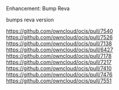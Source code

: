 Enhancement: Bump Reva

bumps reva version

https://github.com/owncloud/ocis/pull/7540
https://github.com/owncloud/ocis/pull/7526
https://github.com/owncloud/ocis/pull/7138
https://github.com/owncloud/ocis/pull/6427
https://github.com/owncloud/ocis/pull/7178
https://github.com/owncloud/ocis/pull/7217
https://github.com/owncloud/ocis/pull/7410
https://github.com/owncloud/ocis/pull/7476
https://github.com/owncloud/ocis/pull/7551
